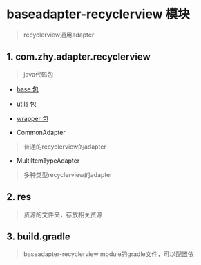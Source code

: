 # baseadapter-recyclerview 模块
> recyclerview通用adapter

## 1. com.zhy.adapter.recyclerview
> java代码包

- [base 包](./base)

- [utils 包](./utils)

- [wrapper 包](./wrapper)

- CommonAdapter
> 普通的recyclerview的adapter

- MultiItemTypeAdapter
> 多种类型recyclerview的adapter

## 2. res
> 资源的文件夹，存放相关资源

## 3. build.gradle
> baseadapter-recyclerview module的gradle文件，可以配置依






















